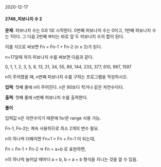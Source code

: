 2020-12-17

#### 2748_피보나치 수 2

**문제**: 피보나치 수는 0과 1로 시작한다. 0번째 피보나치 수는 0이고, 1번째 피보나치 수는 1이다. 그 다음 2번째 부터는 바로 앞 두 피보나치 수의 합이 된다.

이를 식으로 써보면 Fn = Fn-1 + Fn-2 (n ≥ 2)가 된다.

n=17일때 까지 피보나치 수를 써보면 다음과 같다.

0, 1, 1, 2, 3, 5, 8, 13, 21, 34, 55, 89, 144, 233, 377, 610, 987, 1597

n이 주어졌을 때, n번째 피보나치 수를 구하는 프로그램을 작성하시오.

**입력**: 첫째 줄에 n이 주어진다. n은 90보다 작거나 같은 자연수이다.

**출력**: 첫째 줄에 n번째 피보나치 수를 출력한다.



**풀이**

입력값 n은 자연수이기 때문에 for문 range 사용 가능.

Fn-1, Fn-2는 계속 사용하므로 최소 2개의 변수 필요. 

n이 하나씩 더해지면 Fn+1 = Fn + Fn-1 이 되는데,

Fn = Fn-1 + Fn-2  =>  Fn = a+b 로 표현하면,

n이 하나씩 늘어날 때마다 a = b, b = a + b 형식을 지니는 것을 알 수 있음.